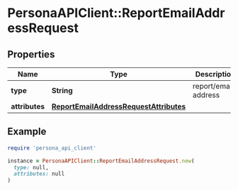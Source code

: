 # PersonaAPIClient::ReportEmailAddressRequest

## Properties

| Name | Type | Description | Notes |
| ---- | ---- | ----------- | ----- |
| **type** | **String** | report/email-address | [optional] |
| **attributes** | [**ReportEmailAddressRequestAttributes**](ReportEmailAddressRequestAttributes.md) |  |  |

## Example

```ruby
require 'persona_api_client'

instance = PersonaAPIClient::ReportEmailAddressRequest.new(
  type: null,
  attributes: null
)
```

